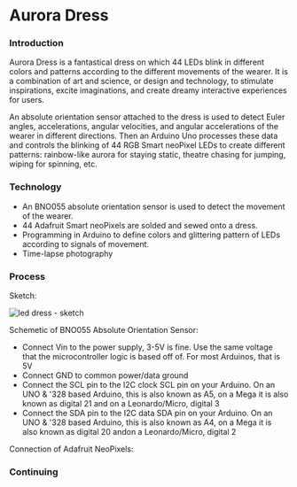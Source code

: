 # Aurora Dress

### Introduction

Aurora Dress is a fantastical dress on which 44 LEDs blink in different colors and patterns according to the different movements of the wearer. It is a combination of art and science, or design and technology, to stimulate inspirations, excite imaginations, and create dreamy interactive experiences for users.

An absolute orientation sensor attached to the dress is used to detect Euler angles, accelerations, angular velocities, and angular accelerations of the wearer in different directions. Then an Arduino Uno processes these data and controls the blinking of 44 RGB Smart neoPixel LEDs to create different patterns: rainbow-like aurora for staying static, theatre chasing for jumping, wiping for spinning, etc.

### Technology

- An BNO055 absolute orientation sensor is used to detect the movement of the wearer.
- 44 Adafruit Smart neoPixels are solded and sewed onto a dress. 
- Programming in Arduino to define colors and glittering pattern of LEDs according to signals of movement.
- Time-lapse photography

### Process

Sketch:

![led dress - sketch](https://cloud.githubusercontent.com/assets/23609156/23991460/b59e5536-09f6-11e7-823c-9412d0168fff.jpg)

Schemetic of BNO055 Absolute Orientation Sensor:

- Connect Vin to the power supply, 3-5V is fine. Use the same voltage that the microcontroller logic is based off of. For most Arduinos, that is 5V
- Connect GND to common power/data ground
- Connect the SCL pin to the I2C clock SCL pin on your Arduino. On an UNO & '328 based Arduino, this is also known as A5, on a Mega it is also known as digital 21 and on a Leonardo/Micro, digital 3
- Connect the SDA pin to the I2C data SDA pin on your Arduino. On an UNO & '328 based Arduino, this is also known as A4, on a Mega it is also known as digital 20 andon a Leonardo/Micro, digital 2



Connection of Adafruit NeoPixels:





### Continuing



